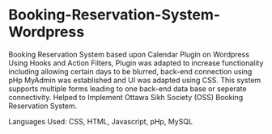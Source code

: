 # Booking-Reservation-System-Wordpress

Booking Reservation System based upon Calendar Plugin on Wordpress 
Using Hooks and Action Filters, Plugin was adapted to increase functionality including allowing certain days to be blurred, back-end connection 
using pHp MyAdmin was established and UI was adapted using CSS. This system supports multiple forms leading to one back-end data base or seperate 
connectivity. Helped to Implement Ottawa Sikh Society (OSS) Booking Reservation System.

Languages Used:
CSS, HTML, Javascript, pHp, MySQL


